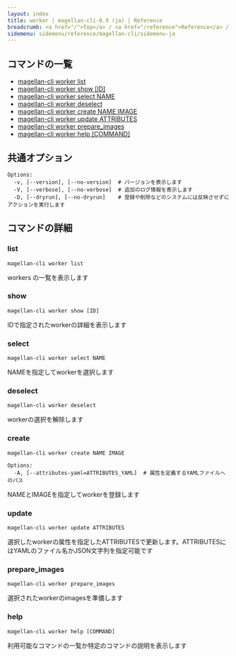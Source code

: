 ```yaml
---
layout: index
title: worker | magellan-cli-0.9 (ja) | Reference
breadcrumb: <a href="/">Top</a> / <a href="/reference">Reference</a> / <a href="/reference/magellan-cli/ja">magellan-cli-0.9</a> / worker <a href="/reference/en/resources/worker.html">en</a> ja
sidemenu: sidemenu/reference/magellan-cli/sidemenu-ja
---
```


## コマンドの一覧

- [magellan-cli worker list](#list)
- [magellan-cli worker show [ID]](#show)
- [magellan-cli worker select NAME](#select)
- [magellan-cli worker deselect](#deselect)
- [magellan-cli worker create NAME IMAGE](#create)
- [magellan-cli worker update ATTRIBUTES](#update)
- [magellan-cli worker prepare_images](#prepare_images)
- [magellan-cli worker help [COMMAND]](#help)

## 共通オプション

```text
Options:
  -v, [--version], [--no-version]  # バージョンを表示します
  -V, [--verbose], [--no-verbose]  # 追加のログ情報を表示します
  -D, [--dryrun], [--no-dryrun]    # 登録や削除などのシステムには反映させずにアクションを実行します

```


## コマンドの詳細
### <a name="list"></a>list

```text
magellan-cli worker list
```

workers の一覧を表示します

### <a name="show"></a>show

```text
magellan-cli worker show [ID]
```

IDで指定されたworkerの詳細を表示します

### <a name="select"></a>select

```text
magellan-cli worker select NAME
```

NAMEを指定してworkerを選択します

### <a name="deselect"></a>deselect

```text
magellan-cli worker deselect
```

workerの選択を解除します

### <a name="create"></a>create

```text
magellan-cli worker create NAME IMAGE
```

```text
Options:
  -A, [--attributes-yaml=ATTRIBUTES_YAML]  # 属性を定義するYAMLファイルへのパス

```

NAMEとIMAGEを指定してworkerを登録します

### <a name="update"></a>update

```text
magellan-cli worker update ATTRIBUTES
```

選択したworkerの属性を指定したATTRIBUTESで更新します。ATTRIBUTESにはYAMLのファイル名かJSON文字列を指定可能です

### <a name="prepare_images"></a>prepare_images

```text
magellan-cli worker prepare_images
```

選択されたworkerのimagesを準備します

### <a name="help"></a>help

```text
magellan-cli worker help [COMMAND]
```

利用可能なコマンドの一覧か特定のコマンドの説明を表示します

